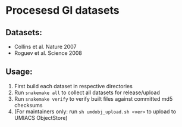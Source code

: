 # Procesesd GI datasets

## Datasets:
- Collins et al. Nature 2007
- Roguev et al. Science 2008

## Usage:
1. First build each dataset in respective directories
2. Run `snakemake all` to collect all datasets for release/upload
3. Run `snakemake verify` to verify built files against committed md5 checksums
4. (For maintainers only: run `sh umdobj_upload.sh <ver>` to upload to UMIACS ObjectStore)